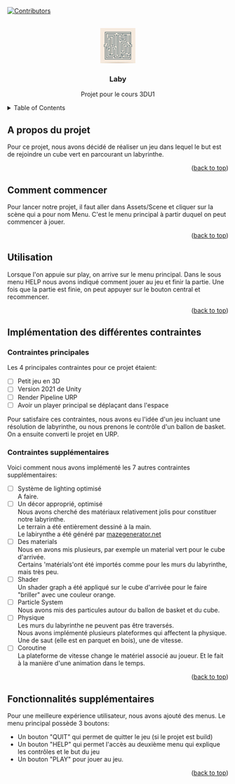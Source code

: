 <!-- Improved compatibility of back to top link: See: https://github.com/othneildrew/Best-README-Template/pull/73 -->
<a name="readme-top"></a>
<!--
*** Thanks for checking out the Best-README-Template. If you have a suggestion
*** that would make this better, please fork the repo and create a pull request
*** or simply open an issue with the tag "enhancement".
*** Don't forget to give the project a star!
*** Thanks again! Now go create something AMAZING! :D
-->



<!-- PROJECT SHIELDS -->
<!--
*** I'm using markdown "reference style" links for readability.
*** Reference links are enclosed in brackets [ ] instead of parentheses ( ).
*** See the bottom of this document for the declaration of the reference variables
*** for contributors-url, forks-url, etc. This is an optional, concise syntax you may use.
*** https://www.markdownguide.org/basic-syntax/#reference-style-links
-->
[![Contributors][contributors-shield]][contributors-url]



<!-- PROJECT LOGO -->
<br />
<div align="center">
  <a href="https://github.com/davidcyn974/Laby">
    <img src="images/Laby.png" alt="Logo" width="80" height="80">
  </a>

<h3 align="center">Laby</h3>

  <p align="center">
    Projet pour le cours 3DU1
  </p>
</div>



<!-- TABLE OF CONTENTS -->
<details>
  <summary>Table of Contents</summary>
  <ol>
    <li>
      <a href="#A propos du projet">A propos du projet</a>
    </li>
    <li>
      <a href="#Comment commencer">Comment commencer</a>
    </li>
    <li><a href="#Utilisation">Utilisation</a></li>
    <li><a href="#Implémentation des différentes contraintes">Implémentation des différentes contraintes</a>
    <ul>
        <li><a href="#Contraintes principales">Contraintes principales</a></li>
        <li><a href="#Contraintes supplémentaires">Contraintes supplémentaires</a></li>
    </ul>
    </li>
    <li><a href="#Fonctionnalités supplémentaires">Fonctionnalités supplémentaires</a></li>
  </ol>
</details>



<!-- ABOUT THE PROJECT -->
## A propos du projet
Pour ce projet, nous avons décidé de réaliser un jeu dans lequel le but est de rejoindre un cube vert en parcourant un labyrinthe.

<p align="right">(<a href="#readme-top">back to top</a>)</p>




<!-- GETTING STARTED -->
## Comment commencer

Pour lancer notre projet, il faut aller dans Assets/Scene et cliquer sur la scène qui a pour nom Menu. C'est le menu principal à partir duquel on peut commencer à jouer.
<p align="right">(<a href="#readme-top">back to top</a>)</p>

<!-- USAGE EXAMPLES -->
## Utilisation

Lorsque l'on appuie sur play, on arrive sur le menu principal. Dans le sous menu HELP nous avons indiqué comment jouer au jeu et finir la partie. Une fois que la partie est finie, on peut appuyer sur le bouton central et recommencer.
<p align="right">(<a href="#readme-top">back to top</a>)</p>

<!-- ROADMAP -->
## Implémentation des différentes contraintes

### Contraintes principales

Les 4 principales contraintes pour ce projet étaient: 
- [ ] Petit jeu en 3D
- [ ] Version 2021 de Unity
- [ ] Render Pipeline URP
- [ ] Avoir un player principal se déplaçant dans l'espace

Pour satisfaire ces contraintes, nous avons eu l'idée d'un jeu incluant une résolution de labyrinthe, ou nous prenons le contrôle d'un ballon de basket. On a ensuite converti le projet en URP.

### Contraintes supplémentaires

Voici comment nous avons implémenté les 7 autres contraintes supplémentaires:
- [ ] Système de lighting optimisé
<br>A faire.
- [ ] Un décor approprié, optimisé
<br>Nous avons cherché des matériaux relativement jolis pour constituer notre labyrinthe.
<br>Le terrain a été entièrement dessiné à la main.
<br>Le labirynthe a été généré par <a href="https://mazegenerator.net/">mazegenerator.net</a>
- [ ] Des materials
<br>Nous en avons mis plusieurs, par exemple un material vert pour le cube d'arrivée.
<br>Certains 'matérials'ont été importés comme pour les murs du labyrinthe, mais très peu.
- [ ] Shader
<br>Un shader graph a été appliqué sur le cube d'arrivée pour le faire "briller" avec une couleur orange.
- [ ] Particle System
<br>Nous avons mis des particules autour du ballon de basket et du cube.
- [ ] Physique
<br>Les murs du labyrinthe ne peuvent pas être traversés.
<br>Nous avons implémenté plusieurs plateformes qui affectent la physique.
<br>Une de saut (elle est en parquet en bois), une de vitesse.
- [ ] Coroutine
<br>La plateforme de vitesse change le matériel associé au joueur. Et le fait à la manière d'une animation dans le temps.

<p align="right">(<a href="#readme-top">back to top</a>)</p>



<!-- CONTRIBUTING -->
## Fonctionnalités supplémentaires

Pour une meilleure expérience utilisateur, nous avons ajouté des menus. Le menu principal possède 3 boutons: 
<br> 
- Un bouton "QUIT" qui permet de quitter le jeu (si le projet est build)
- Un bouton "HELP" qui permet l'accès au deuxième menu qui explique les contrôles et le but du jeu
- Un bouton "PLAY" pour jouer au jeu.

<p align="right">(<a href="#readme-top">back to top</a>)</p>





<!-- MARKDOWN LINKS & IMAGES -->
<!-- https://www.markdownguide.org/basic-syntax/#reference-style-links -->
[contributors-shield]: https://img.shields.io/github/contributors/davidcyn974/Laby.svg?style=for-the-badge
[contributors-url]: https://github.com/davidcyn974/Laby/graphs/contributors
[forks-shield]: https://img.shields.io/github/forks/davidcyn974/Laby.svg?style=for-the-badge
[forks-url]: https://github.com/davidcyn974/Laby/network/members
[stars-shield]: https://img.shields.io/github/stars/davidcyn974/Laby.svg?style=for-the-badge
[stars-url]: https://github.com/davidcyn974/Laby/stargazers
[issues-shield]: https://img.shields.io/github/issues/davidcyn974/Laby.svg?style=for-the-badge
[issues-url]: https://github.com/davidcyn974/Laby/issues
[license-shield]: https://img.shields.io/github/license/davidcyn974/Laby.svg?style=for-the-badge
[license-url]: https://github.com/davidcyn974/Laby/blob/master/LICENSE.txt
[linkedin-shield]: https://img.shields.io/badge/-LinkedIn-black.svg?style=for-the-badge&logo=linkedin&colorB=555
[linkedin-url]: https://linkedin.com/in/linkedin_username
[product-screenshot]: images/screenshot.png
[Next.js]: https://img.shields.io/badge/next.js-000000?style=for-the-badge&logo=nextdotjs&logoColor=white
[Next-url]: https://nextjs.org/
[React.js]: https://img.shields.io/badge/React-20232A?style=for-the-badge&logo=react&logoColor=61DAFB
[React-url]: https://reactjs.org/
[Vue.js]: https://img.shields.io/badge/Vue.js-35495E?style=for-the-badge&logo=vuedotjs&logoColor=4FC08D
[Vue-url]: https://vuejs.org/
[Angular.io]: https://img.shields.io/badge/Angular-DD0031?style=for-the-badge&logo=angular&logoColor=white
[Angular-url]: https://angular.io/
[Svelte.dev]: https://img.shields.io/badge/Svelte-4A4A55?style=for-the-badge&logo=svelte&logoColor=FF3E00
[Svelte-url]: https://svelte.dev/
[Laravel.com]: https://img.shields.io/badge/Laravel-FF2D20?style=for-the-badge&logo=laravel&logoColor=white
[Laravel-url]: https://laravel.com
[Bootstrap.com]: https://img.shields.io/badge/Bootstrap-563D7C?style=for-the-badge&logo=bootstrap&logoColor=white
[Bootstrap-url]: https://getbootstrap.com
[JQuery.com]: https://img.shields.io/badge/jQuery-0769AD?style=for-the-badge&logo=jquery&logoColor=white
[JQuery-url]: https://jquery.com 